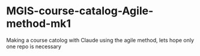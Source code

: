 # MGIS-course-catalog-Agile-method-mk1
Making a course catolog with Claude using the agile method, lets hope only one repo is necessary 
